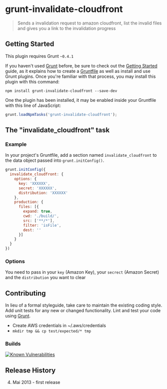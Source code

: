 # grunt-invalidate-cloudfront

> Sends a invalidation request to amazon cloudfront, list the invalid files and gives you a link to the invalidation progress

## Getting Started
This plugin requires Grunt `~0.4.1`

If you haven't used [Grunt](http://gruntjs.com/) before, be sure to check out the [Getting Started](http://gruntjs.com/getting-started) guide, as it explains how to create a [Gruntfile](http://gruntjs.com/sample-gruntfile) as well as install and use Grunt plugins. Once you're familiar with that process, you may install this plugin with this command:

```shell
npm install grunt-invalidate-cloudfront --save-dev
```

One the plugin has been installed, it may be enabled inside your Gruntfile with this line of JavaScript:

```js
grunt.loadNpmTasks('grunt-invalidate-cloudfront');
```

## The "invalidate_cloudfront" task

### Example
In your project's Gruntfile, add a section named `invalidate_cloudfront` to the data object passed into `grunt.initConfig()`.

```js
grunt.initConfig({
  invalidate_cloudfront: {
    options: {
      key: 'XXXXXX',
      secret: 'XXXXXX',
      distribution: 'XXXXXX'
    },
    production: {
      files: [{
        expand: true,
        cwd: './build/',
        src: ['**/*'],
        filter: 'isFile',
        dest: ''
      }]
    }
  }
})
```

### Options
You need to pass in your ```key``` (Amazon Key), your ```secrect``` (Amazon Secret) and the ```distribution``` you want to clear


## Contributing

In lieu of a formal styleguide, take care to maintain the existing coding style. Add unit tests for any new or changed functionality. Lint and test your code using [Grunt](http://gruntjs.com/).

- Create AWS credentials in ~/.aws/credentials
- `mkdir tmp && cp test/expected/* tmp`

### Builds 

[![Known Vulnerabilities](https://snyk.io/test/github/jwalsh/grunt-invalidate-cloudfront/badge.svg)](https://snyk.io/test/github/jwalsh/grunt-invalidate-cloudfront)


## Release History
04. Mai 2013 - first release
